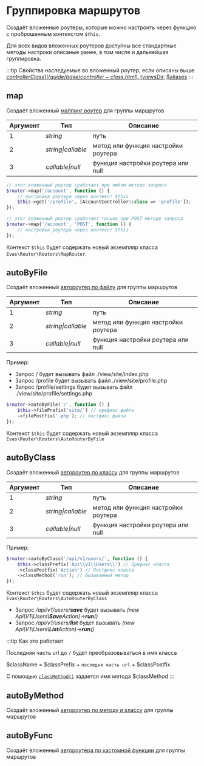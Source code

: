 # Группировка маршрутов

Создаёт вложенные роутеры, которые можно настроить через функцию с проброшенным контекстом `$this`.

Для всех видов вложенных роутеров доступны все стандартные методы настроки описаные ранее, в том числе и дальнейшая группировка.

:::tip Свойства наследуемые во вложенный роутер, если описаны выше
[$controllerClass](/guide/base/controller-class.html), 
[$viewsDir](/guide/base/views-dir.html), 
[$aliases](/guide/base/aliases.html)
:::

## map
Создаёт вложенный [маппинг роутер](/guide/groups/map.html) для группы маршрутов

| Аргумент | Тип | Описание |
|-----------|-----|----------|
| 1 | *string* | путь |
| 2 | *string\|callable* | метод или функция настройки роутера |
| 3 | *callable\|null* | функция настройки роутера или null |

```PHP
// этот вложенный роутер сработает при любом методе запроса
$router->map('/account', function () {
    // настройка роутера через контекст $this
    $this->get('/profile', [AccountController::class => 'profile']);
});
```

```PHP
// этот вложенный роутер сработает только при POST методе запроса
$router->map('/account', 'POST', function () {
    // настройка роутера через контекст $this
});
```

Контекст `$this` будет содержать новый экземпляр класса `Evas\Router\Routers\MapRouter`.



## autoByFile
Создаёт вложенный [автороутер по файлу](/guide/groups/auto-by-file.html) для группы маршрутов

 Аргумент | Тип | Описание |
|-----------|-----|----------|
| 1 | *string* | путь |
| 2 | *string\|callable* | метод или функция настройки роутера |
| 3 | *callable\|null* | функция настройки роутера или null |

Пример:
- Запрос / будет вызывать файл ./view/site/index.php
- Запрос /profile будет вызывать файл ./view/site/profile.php
- Запрос /profile/settings будет вызывать файл ./view/site/profile/settings.php
```PHP
$router->autoByFile('/', function () {
    $this->filePrefix('site/') // префикс файла
    ->filePostfix('.php'); // постфикс файла
});
```

Контекст `$this` будет содержать новый экземпляр класса `Evas\Router\Routers\AutoRouterByFile`



## autoByClass
Создаёт вложенный [автороутер по классу](/guide/groups/auto-by-class.html) для группы маршрутов

| Аргумент | Тип | Описание |
|-----------|-----|----------|
| 1 | *string* | путь |
| 2 | *string\|callable* | метод или функция настройки роутера |
| 3 | *callable\|null* | функция настройки роутера или null |

Пример:
```PHP
$router->autoByClass('/api/v1/users/', function () {
    $this->classPrefix('Api\\V1\\Users\\') // Префикс класса
    ->classPostfix('Action') // Постфикс класса
    ->classMethod('run'); // Вызываемый метод
});
```

Контекст `$this` будет содержать новый экземпляр класса `Evas\Router\Routers\AutoRouterByClass`

- Запрос */api/v1/users/**save*** будет вызывать *(new Api\V1\Users\\**Save**Action)->**run**()*
- Запрос */api/v1/users/**list*** будет вызывать *(new Api\V1\Users\\**List**Action)->**run**()*

:::tip Как это работает

Последняя часть url до `/` будет преобразовываться в имя класса

$className = $classPrefix + `последня часть url` + $classPostfix

С помощью [`classMethod()`](#classmethod) задается имя метода $classMethod
:::


## autoByMethod
Создаёт вложенный [автороутер по методу и классу](/guide/groups/auto-by-class-method.html) для группы маршрутов



## autoByFunc
Создаёт вложенный [автороутера по кастомной функции](/guide/groups/auto-by-func.html) для группы маршрутов
